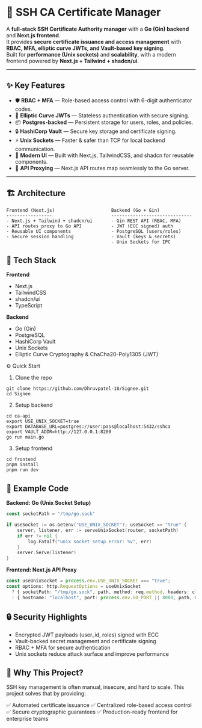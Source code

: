 # 🔐 SSH CA Certificate Manager

A **full-stack SSH Certificate Authority manager** with a **Go (Gin) backend** and **Next.js frontend**.  
It provides **secure certificate issuance and access management** with **RBAC, MFA, elliptic curve JWTs, and Vault-based key signing**.  
Built for **performance (Unix sockets)** and **scalability**, with a modern frontend powered by **Next.js + Tailwind + shadcn/ui**.

---

## ✨ Key Features

- 🛡 **RBAC + MFA** — Role-based access control with 6-digit authenticator codes.  
- 🔑 **Elliptic Curve JWTs** — Stateless authentication with secure signing.  
- 📦 **Postgres-backed** — Persistent storage for users, roles, and policies.  
- 🔒 **HashiCorp Vault** — Secure key storage and certificate signing.  
- ⚡ **Unix Sockets** — Faster & safer than TCP for local backend communication.  
- 🎨 **Modern UI** — Built with Next.js, TailwindCSS, and shadcn for reusable components.  
- 🔄 **API Proxying** — Next.js API routes map seamlessly to the Go server.  

---

## 🏗️ Architecture

```text
Frontend (Next.js)                     Backend (Go + Gin)
-----------------                      ------------------------------
- Next.js + Tailwind + shadcn/ui       - Gin REST API (RBAC, MFA)
- API routes proxy to Go API           - JWT (ECC signed) auth
- Reusable UI components               - PostgreSQL (users/roles)
- Secure session handling              - Vault (keys & secrets)
                                       - Unix Sockets for IPC
```
## 🚀 Tech Stack

**Frontend**
- Next.js
- TailwindCSS
- shadcn/ui
- TypeScript

**Backend**
- Go (Gin)
- PostgreSQL
- HashiCorp Vault
- Unix Sockets
- Elliptic Curve Cryptography & ChaCha20-Poly1305 (JWT)

⚙️ Quick Start
1. Clone the repo
```
git clone https://github.com/Dhruvpatel-10/Signee.git
cd Signee
```
2. Setup backend
```
cd ca-api
export USE_UNIX_SOCKET=true
export DATABASE_URL=postgres://user:pass@localhost:5432/sshca
export VAULT_ADDR=http://127.0.0.1:8200
go run main.go
```
3. Setup frontend
```
cd frontend
pnpm install
pnpm run dev
```

## 🔧 Example Code
**Backend: Go (Unix Socket Setup)**
```Go
const socketPath = "/tmp/go.sock"

if useSocket := os.Getenv("USE_UNIX_SOCKET"); useSocket == "true" {
    server, listener, err := serveUnixSocket(router, socketPath)
    if err != nil {
        log.Fatalf("unix socket setup error: %v", err)
    }
    server.Serve(listener)
}
```
**Frontend: Next.js API Proxy**
```ts
const useUnixSocket = process.env.USE_UNIX_SOCKET === "true";
const options: http.RequestOptions = useUnixSocket
  ? { socketPath: "/tmp/go.sock", path, method: req.method, headers: cleanHeaders }
  : { hostname: "localhost", port: process.env.GO_PORT || 8080, path, method: req.method, headers: cleanHeaders };
```

## 🔒 Security Highlights
- Encrypted JWT payloads (user_id, roles) signed with ECC
- Vault-backed secret management and certificate signing
- RBAC + MFA for secure authentication
- Unix sockets reduce attack surface and improve performance

## 🌟 Why This Project?
SSH key management is often manual, insecure, and hard to scale.
This project solves that by providing:

✅ Automated certificate issuance
✅ Centralized role-based access control
✅ Secure cryptographic guarantees
✅ Production-ready frontend for enterprise teams
